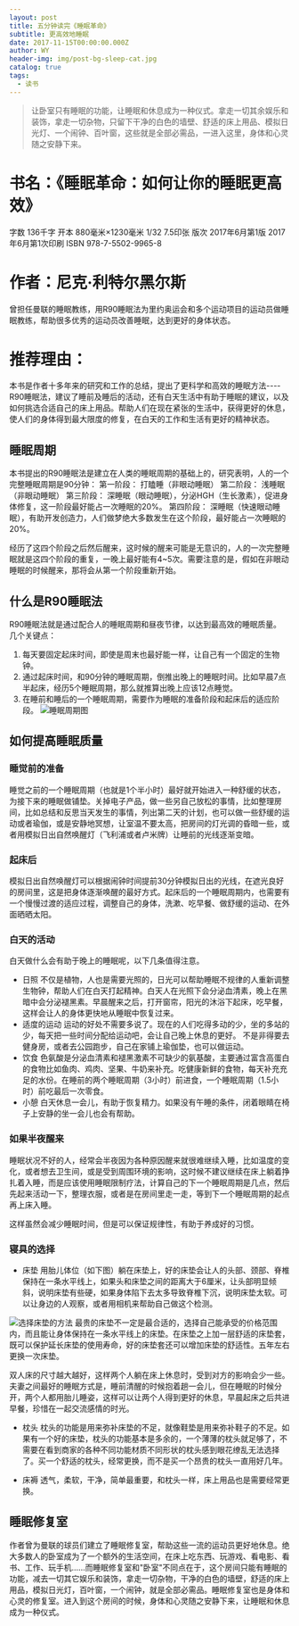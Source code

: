 ```yaml
---
layout: post
title: 五分钟读完《睡眠革命》
subtitle: 更高效地睡眠
date: 2017-11-15T00:00:00.000Z
author: WY
header-img: img/post-bg-sleep-cat.jpg
catalog: true
tags:
  - 读书
---
```


> 让卧室只有睡眠的功能，让睡眠和休息成为一种仪式。拿走一切其余娱乐和装饰，拿走一切杂物，只留下干净的白色的墙壁、舒适的床上用品、模拟日光灯、一个闹钟、百叶窗，这些就是全部必需品，一进入这里，身体和心灵随之安静下来。

# 书名：《睡眠革命：如何让你的睡眠更高效》

字数 136千字 开本 880毫米×1230毫米 1/32 7.5印张 版次 2017年6月第1版 2017年6月第1次印刷 ISBN 978-7-5502-9965-8

# 作者：尼克·利特尔黑尔斯

曾担任曼联的睡眠教练，用R90睡眠法为里约奥运会和多个运动项目的运动员做睡眠教练，帮助很多优秀的运动员改善睡眠，达到更好的身体状态。

# 推荐理由：

本书是作者十多年来的研究和工作的总结，提出了更科学和高效的睡眠方法----R90睡眠法，建议了睡前及睡后的活动，还有白天生活中有助于睡眠的建议，以及如何挑选合适自己的床上用品。帮助人们在现在紧张的生活中，获得更好的休息，使人们的身体得到最大限度的修复，在白天的工作和生活有更好的精神状态。

## 睡眠周期

本书提出的R90睡眠法是建立在人类的睡眠周期的基础上的，研究表明，人的一个完整睡眠周期是90分钟： 第一阶段： 打瞌睡（非眼动睡眠） 第二阶段： 浅睡眠（非眼动睡眠） 第三阶段： 深睡眠（眼动睡眠），分泌HGH（生长激素），促进身体修复，这一阶段最好能占一次睡眠的20%。 第四阶段： 深睡眠（快速眼动睡眠），有助开发创造力，人们做梦绝大多数发生在这个阶段，最好能占一次睡眠的20%。

经历了这四个阶段之后然后醒来，这时候的醒来可能是无意识的，人的一次完整睡眠就是这四个阶段的重复，一晚上最好能有4~5次。需要注意的是，假如在非眼动睡眠的时候醒来，那将会从第一个阶段重新开始。

## 什么是R90睡眠法

R90睡眠法就是通过配合人的睡眠周期和昼夜节律，以达到最高效的睡眠质量。 几个关键点：

1. 每天要固定起床时间，即使是周末也最好能一样，让自己有一个固定的生物钟。
2. 通过起床时间，和90分钟的睡眠周期，倒推出晚上的睡眠时间。比如早晨7点半起床，经历5个睡眠周期，那么就推算出晚上应该12点睡觉。
3. 在睡前和睡后的一个睡眠周期，需要作为睡眠的准备阶段和起床后的适应阶段。 ![睡眠周期图](http://upload-images.jianshu.io/upload_images/3119885-28fa5c3046baab9a.png?imageMogr2/auto-orient/strip%7CimageView2/2/w/1240)

## 如何提高睡眠质量

### 睡觉前的准备

睡觉之前的一个睡眠周期（也就是1个半小时）最好就开始进入一种舒缓的状态，为接下来的睡眠做铺垫。关掉电子产品，做一些另自己放松的事情，比如整理房间，比如总结和反思当天发生的事情，列出第二天的计划，也可以做一些舒缓的运动或者瑜伽，或是安静地冥想，让室温不要太高，把房间的灯光调的昏暗一些，或者用模拟日出自然唤醒灯（飞利浦或者卢米牌）让睡前的光线逐渐变暗。

### 起床后

模拟日出自然唤醒灯可以根据闹钟时间提前30分钟模拟日出的光线，在遮光良好的房间里，这是把身体逐渐唤醒的最好方式。起床后的一个睡眠周期内，也需要有一个慢慢过渡的适应过程，调整自己的身体，洗漱、吃早餐、做舒缓的运动、在外面晒晒太阳。

### 白天的活动

白天做什么会有助于晚上的睡眠呢，以下几条值得注意。

- 日照 不仅是植物，人也是需要光照的，日光可以帮助睡眠不规律的人重新调整生物钟，帮助人们在白天打起精神。白天人在光照下会分泌血清素，晚上在黑暗中会分泌褪黑素。早晨醒来之后，打开窗帘，阳光的沐浴下起床，吃早餐，这样会让人的身体更快地从睡眠中恢复过来。
- 适度的运动 运动的好处不需要多说了。现在的人们吃得多动的少，坐的多站的少，每天把一些时间分配给运动吧，会让自己晚上休息的更好。 不是非得要去健身房，或者去公园跑步，自己在家铺上瑜伽垫，也可以做运动。
- 饮食 色氨酸是分泌血清素和褪黑激素不可缺少的氨基酸，主要通过富含高蛋白的食物比如鱼肉、鸡肉、坚果、牛奶来补充。吃健康新鲜的食物，每天补充充足的水份。在睡前的两个睡眠周期（3小时）前进食，一个睡眠周期（1.5小时）前吃最后一次零食。
- 小憩 白天休息一会儿，有助于恢复精力。如果没有午睡的条件，闭着眼睛在椅子上安静的坐一会儿也会有帮助。

### 如果半夜醒来

睡眠状况不好的人，经常会半夜因为各种原因醒来就很难继续入睡，比如温度的变化，或者想去卫生间，或是受到周围环境的影响，这时候不建议继续在床上躺着挣扎着入睡，而是应该使用睡眠限制疗法，计算自己的下一个睡眠周期是几点，然后先起来活动一下，整理衣服，或者是在房间里走一走，等到下一个睡眠周期的起点再上床入睡。

这样虽然会减少睡眠时间，但是可以保证规律性，有助于养成好的习惯。

### 寝具的选择

- 床垫 用胎儿体位（如下图）躺在床垫上，好的床垫会让人的头部、颈部、脊椎保持在一条水平线上，如果头和床垫之间的距离大于6厘米，让头部明显倾斜，说明床垫有些硬，如果身体陷下去太多导致脊椎下沉，说明床垫太软。可以让身边的人观察，或者用相机来帮助自己做这个检测。

![选择床垫的方法](http://upload-images.jianshu.io/upload_images/3119885-df7f17467cb4a7be.png?imageMogr2/auto-orient/strip%7CimageView2/2/w/1240) 最贵的床垫不一定是最合适的，选择自己能承受的价格范围内，而且能让身体保持在一条水平线上的床垫。在床垫之上加一层舒适的床垫套，既可以保护延长床垫的使用寿命，好的床垫套还可以增加床垫的舒适性。五年左右更换一次床垫。

双人床的尺寸越大越好，这样两个人躺在床上休息时，受到对方的影响会少一些。夫妻之间最好的睡眠方式是，睡前清醒的时候抱着趟一会儿，但在睡眠的时候分开，两个人都用胎儿睡姿，这样可以让两个人得到更好的休息，早晨起床之后共进早餐，珍惜在一起交流感情的时光。

- 枕头 枕头的功能是用来弥补床垫的不足，就像鞋垫是用来弥补鞋子的不足。如果有一个好的床垫，枕头的功能基本是多余的，一个薄薄的枕头就足够了，不需要在看到商家的各种不同功能材质不同形状的枕头感到眼花缭乱无法选择了。买一个舒适的枕头，经常更换，而不是买一个昂贵的枕头一直用好几年。

- 床褥 透气，柔软，干净，简单最重要，和枕头一样，床上用品也是需要经常更换。

## 睡眠修复室

作者曾为曼联的球员们建立了睡眠修复室，帮助这些一流的运动员更好地休息。绝大多数人的卧室成为了一个额外的生活空间，在床上吃东西、玩游戏、看电影、看书、工作、玩手机......而睡眠修复室和"卧室"不同点在于，这个房间只能有睡眠的功能，减去一切其它娱乐和装饰，拿走一切杂物，干净的白色的墙壁，舒适的床上用品，模拟日光灯，百叶窗，一个闹钟，就是全部必需品。睡眠修复室也是身体和心灵的修复室。进入到这个房间的时候，身体和心灵随之安静下来，让睡眠和休息成为一种仪式。
